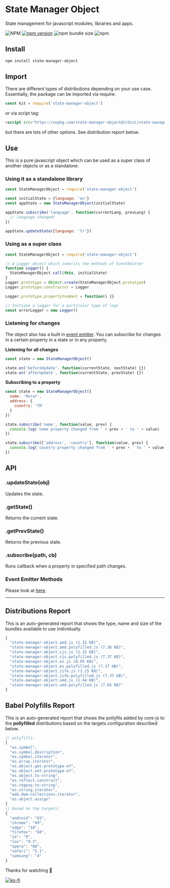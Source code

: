 # State Manager Object
State management for javascript modules, libraries and apps.

![NPM](https://img.shields.io/npm/l/state-manager-object)
[![npm version](https://badge.fury.io/js/state-manager-object.svg)](https://badge.fury.io/js/state-manager-object)
![npm bundle size](https://img.shields.io/bundlephobia/min/state-manager-object)
![npm](https://img.shields.io/npm/dy/state-manager-object)

## Install
```sh
npm install state-manager-object
```

## Import
There are different types of distributions depending on your use case. Essentially, the package can be imported via require:

```js
const kit = require('state-manager-object')
```

or via script tag:

```html
<script src="https://unpkg.com/state-manager-object@1/dist/state-manager-object.iife.js" crossorigin type="text/javascript"></script>
```

but there are lots of other options. See distribution report below.

## Use
This is a pure javascript object which can be used as a super class of another objects or as a standalone.

### Using it as a standalone library
```js
const StateManagerObject = require('state-manager-object')

const initialState = {language: 'en'}
const appState = new StateManagerObject(initialState)

appState.subscribe('language', function(currentLang, prevLang) {
  // language changed!
})

appState.updateState({language: 'tr'})
```

### Using as a super class
```js
const StateManagerObject = require('state-manager-object')

// A Logger object which inherits the methods of EventEmitter
function Logger() {
  StateManagerObject.call(this, initialState)
}
Logger.prototype = Object.create(StateManagerObject.prototype)
Logger.prototype.constructor = Logger

Logger.prototype.propertyYouWant = function() {}

// Initiate a logger for a particular type of logs
const errorLogger = new Logger()
```

### Listening for changes
The object also has a built in [event emitter][18d9171b]. You can subscribe for changes in a certain property in a state or in any property.

  [18d9171b]: https://github.com/muratgozel/event-emitter-object "event emitter"

**Listening for all changes**

```js
const state = new StateManagerObject()

state.on('beforeUpdate', function(currentState, nextState) {})
state.on('afterUpdate', function(currentState, prevState) {})
```

**Subscribing to a property**

```js
const state = new StateManagerObject({
  name: 'Murat',
  address: {
    country: 'TR'
  }
})

state.subscribe('name', function(value, prev) {
  console.log('name property changed from ' + prev + ' to ' + value)
})

state.subscribe(['address', 'country'], function(value, prev) {
  console.log('country property changed from ' + prev + ' to ' + value)
})
```

## API

### .updateState(obj)

Updates the state.

### .getState()

Returns the current state.

### .getPrevState()

Returns the previous state.

### .subscribe(path, cb)

Runs callback when a property in specified path changes.

### Event Emitter Methods

Please look at [here](https://github.com/muratgozel/event-emitter-object).

---

## Distributions Report
This is an auto-generated report that shows the type, name and size of the bundles available to use individually.

[comment]: # (DISTRIBUTIONS_REPORT_START)
```js
[
  "state-manager-object.amd.js (1.15 KB)",
  "state-manager-object.amd.polyfilled.js (7.36 KB)",
  "state-manager-object.cjs.js (1.15 KB)",
  "state-manager-object.cjs.polyfilled.js (7.37 KB)",
  "state-manager-object.es.js (0.95 KB)",
  "state-manager-object.es.polyfilled.js (7.17 KB)",
  "state-manager-object.iife.js (1.15 KB)",
  "state-manager-object.iife.polyfilled.js (7.37 KB)",
  "state-manager-object.umd.js (1.44 KB)",
  "state-manager-object.umd.polyfilled.js (7.65 KB)"
]
```
[comment]: # (DISTRIBUTIONS_REPORT_END)

## Babel Polyfills Report
This is an auto-generated report that shows the pollyfils added by core-js to the **pollyfilled** distributions based on the targets configuration described below.

[comment]: # (BABEL_POLYFILLS_REPORT_START)
```js
// polyfills:
[
  "es.symbol",
  "es.symbol.description",
  "es.symbol.iterator",
  "es.array.iterator",
  "es.object.get-prototype-of",
  "es.object.set-prototype-of",
  "es.object.to-string",
  "es.reflect.construct",
  "es.regexp.to-string",
  "es.string.iterator",
  "web.dom-collections.iterator",
  "es.object.assign"
]
// based on the targets:
{
  "android": "83",
  "chrome": "49",
  "edge": "18",
  "firefox": "68",
  "ie": "9",
  "ios": "9.3",
  "opera": "68",
  "safari": "5.1",
  "samsung": "4"
}
```
[comment]: # (BABEL_POLYFILLS_REPORT_END)

Thanks for watching 🐬

[![ko-fi](https://www.ko-fi.com/img/githubbutton_sm.svg)](https://ko-fi.com/F1F1RFO7)
